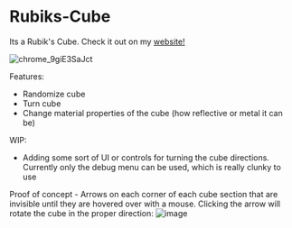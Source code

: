 # Rubiks-Cube

Its a Rubik's Cube. Check it out on my [website!](https://mark.aronin.ca/rubiks_cube/)

![chrome_9giE3SaJct](https://user-images.githubusercontent.com/1514285/133004138-c3f454ba-cd24-4c95-a650-9e052b00893b.png)

Features:
- Randomize cube
- Turn cube
- Change material properties of the cube (how reflective or metal it can be)

WIP:
- Adding some sort of UI or controls for turning the cube directions. Currently only the debug menu can be used, which is really clunky to use

Proof of concept - Arrows on each corner of each cube section that are invisible until they are hovered over with a mouse. Clicking the arrow will rotate the cube in the proper direction:
![image](https://user-images.githubusercontent.com/1514285/133175484-e2021d38-fdeb-4f77-a1b3-2454a38e0053.png)

